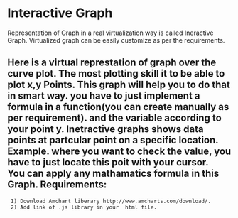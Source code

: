 # Interactive Graph
Representation of Graph in a real virtualization  way is called Ineractive Graph. Virtualized graph 
can be easily customize as per the requirements. 

Here is a virtual represtation of graph over the curve plot. The most plotting skill it to be able to plot x,y Points. 
This graph will help you to do that in smart way. you have to just implement a formula in a function(you can create 
manually as per requirement). and the variable according to your point y.
Inetractive graphs shows data points at partcular point on a specific location. 
Example. where you want to check the value, you have to just locate this poit with your cursor.  
You can apply any mathamatics formula in this Graph. 
Requirements:
-----------------------------
     1) Download Amchart liberary http://www.amcharts.com/download/.
     2) Add link of .js library in your  html file.
     

